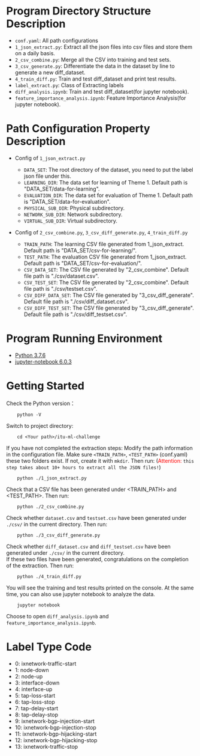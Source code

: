 # Program Directory Structure Description
- `conf.yaml`: All path configurations
- `1_json_extract.py`: Extract all the json files into csv files and store them on a daily basis.
- `2_csv_combine.py`: Merge all the CSV into training and test sets.
- `3_csv_generate.py`: Differentiate the data in the dataset by line to generate a new diff_dataset.
- `4_train_diff.py`: Train and test diff_dataset and print test results.
- `label_extract.py`: Class of Extracting labels
- `diff_analysis.ipynb`: Train and test diff_dataset(for jupyter notebook).
- `feature_importance_analysis.ipynb`: Feature Importance Analysis(for jupyter notebook).

# Path Configuration Property Description
- Config of `1_json_extract.py`
    - `DATA_SET`: The root directory of the dataset, you need to put the label json file under this.
    - `LEARNING_DIR`: The data set for learning of Theme 1. Default path is "DATA_SET/data-for-learning".
    - `EVALUATION_DIR`: The data set for evaluation of Theme 1. Default path is "DATA_SET/data-for-evaluation".
    - `PHYSICAL_SUB_DIR`: Physical subdirectory.
    - `NETWORK_SUB_DIR`: Network subdirectory.
    - `VIRTUAL_SUB_DIR`: Virtual subdirectory.

- Config of `2_csv_combine.py`, `3_csv_diff_generate.py`, `4_train_diff.py`
    - `TRAIN_PATH`: The learning CSV file generated from 1_json_extract. Default path is "DATA_SET/csv-for-learning/".
    - `TEST_PATH`: The evaluation CSV file generated from 1_json_extract. Default path is "DATA_SET/csv-for-evaluation/".
    - `CSV_DATA_SET`: The CSV file generated by "2_csv_combine". Default file path is "./csv/dataset.csv".
    - `CSV_TEST_SET`: The CSV file generated by "2_csv_combine". Default file path is "./csv/testset.csv".
    - `CSV_DIFF_DATA_SET`: The CSV file generated by "3_csv_diff_generate". Default file path is "./csv/diff_dataset.csv".
    - `CSV_DIFF_TEST_SET`: The CSV file generated by "3_csv_diff_generate". Default file path is "./csv/diff_testset.csv".

# Program Running Environment
- [Python 3.7.6](https://www.python.org/downloads/release/python-376/)
- [jupyter-notebook 6.0.3](https://jupyter.org/install)

# Getting Started
Check the Python version：

        python -V
        
Switch to project directory:

        cd <Your path>/itu-ml-challenge
        
If you have not completed the extraction steps:
Modify the path information in the configuration file.
Make sure `<TRAIN_PATH>`, `<TEST_PATH>` (conf.yaml) these two folders exist. If not, create it with `mkdir`.
Then run: 
(<font color=RED>Attention:</font> `this step takes about 10+ hours to extract all the JSON files!`)
        
        python ./1_json_extract.py
            
Check that a CSV file has been generated under <TRAIN_PATH> and <TEST_PATH>.
Then run:

        python ./2_csv_combine.py

Check whether `dataset.csv` and `testset.csv` have been generated under `./csv/` in the current directory.
Then run:
        
        python ./3_csv_diff_generate.py
        
Check whether `diff_dataset.csv` and `diff_testset.csv` have been generated under `./csv/` in the current directory.        
If these two files have been generated, congratulations on the completion of the extraction.
Then run:

        python ./4_train_diff.py
        
You will see the training and test results printed on the console.
At the same time, you can also use jupyter notebook to analyze the data.

        jupyter notebook
        
Choose to open `diff_analysis.ipynb` and `feature_importance_analysis.ipynb`.

# Label Type Code
- 0: ixnetwork-traffic-start
- 1: node-down
- 2: node-up
- 3: interface-down
- 4: interface-up
- 5: tap-loss-start
- 6: tap-loss-stop
- 7: tap-delay-start
- 8: tap-delay-stop
- 9: ixnetwork-bgp-injection-start
- 10: ixnetwork-bgp-injection-stop
- 11: ixnetwork-bgp-hijacking-start
- 12: ixnetwork-bgp-hijacking-stop
- 13: ixnetwork-traffic-stop